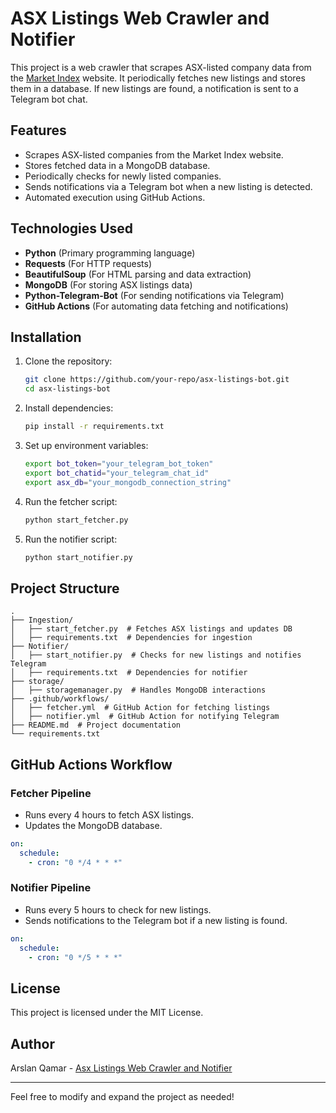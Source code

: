 # ASX Listings Web Crawler and Notifier

This project is a web crawler that scrapes ASX-listed company data from the [Market Index](https://www.marketindex.com.au/asx-listed-companies) website. It periodically fetches new listings and stores them in a database. If new listings are found, a notification is sent to a Telegram bot chat.

## Features

- Scrapes ASX-listed companies from the Market Index website.
- Stores fetched data in a MongoDB database.
- Periodically checks for newly listed companies.
- Sends notifications via a Telegram bot when a new listing is detected.
- Automated execution using GitHub Actions.

## Technologies Used

- **Python** (Primary programming language)
- **Requests** (For HTTP requests)
- **BeautifulSoup** (For HTML parsing and data extraction)
- **MongoDB** (For storing ASX listings data)
- **Python-Telegram-Bot** (For sending notifications via Telegram)
- **GitHub Actions** (For automating data fetching and notifications)

## Installation

1. Clone the repository:
   ```bash
   git clone https://github.com/your-repo/asx-listings-bot.git
   cd asx-listings-bot
   ```
2. Install dependencies:
   ```bash
   pip install -r requirements.txt
   ```
3. Set up environment variables:
   ```bash
   export bot_token="your_telegram_bot_token"
   export bot_chatid="your_telegram_chat_id"
   export asx_db="your_mongodb_connection_string"
   ```
4. Run the fetcher script:
   ```bash
   python start_fetcher.py
   ```
5. Run the notifier script:
   ```bash
   python start_notifier.py
   ```

## Project Structure
```
.
├── Ingestion/
│   ├── start_fetcher.py  # Fetches ASX listings and updates DB
│   ├── requirements.txt  # Dependencies for ingestion
├── Notifier/
│   ├── start_notifier.py  # Checks for new listings and notifies Telegram
│   ├── requirements.txt  # Dependencies for notifier
├── storage/
│   ├── storagemanager.py  # Handles MongoDB interactions
├── .github/workflows/
│   ├── fetcher.yml  # GitHub Action for fetching listings
│   ├── notifier.yml  # GitHub Action for notifying Telegram
├── README.md  # Project documentation
└── requirements.txt
```

## GitHub Actions Workflow

### Fetcher Pipeline
- Runs every 4 hours to fetch ASX listings.
- Updates the MongoDB database.

```yaml
on:
  schedule:
    - cron: "0 */4 * * *"
```

### Notifier Pipeline
- Runs every 5 hours to check for new listings.
- Sends notifications to the Telegram bot if a new listing is found.

```yaml
on:
  schedule:
    - cron: "0 */5 * * *"
```

## License
This project is licensed under the MIT License.

## Author
Arslan Qamar - [Asx Listings Web Crawler and Notifier](https://github.com/arslan-qamar/Asx)

---

Feel free to modify and expand the project as needed!


